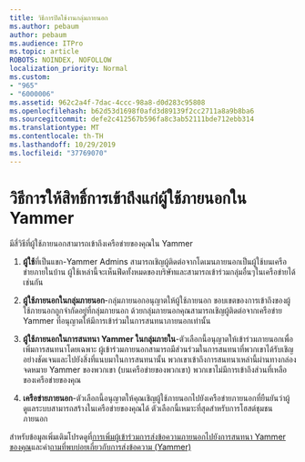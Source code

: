 ```yaml
---
title: วิธีการปิดใช้งานกลุ่มภายนอก
ms.author: pebaum
author: pebaum
ms.audience: ITPro
ms.topic: article
ROBOTS: NOINDEX, NOFOLLOW
localization_priority: Normal
ms.custom:
- "965"
- "6000006"
ms.assetid: 962c2a4f-7dac-4ccc-98a8-d0d283c95808
ms.openlocfilehash: b62d53d1698f0afd3d89139f2cc2711a8a9b8ba6
ms.sourcegitcommit: defe2c412567b596fa8c3ab52111bde712ebb314
ms.translationtype: MT
ms.contentlocale: th-TH
ms.lasthandoff: 10/29/2019
ms.locfileid: "37769070"
---
```

# <a name="how-to-give-access-to-external-users-in-yammer"></a>วิธีการให้สิทธิ์การเข้าถึงแก่ผู้ใช้ภายนอกใน Yammer

มีสี่วิธีที่ผู้ใช้ภายนอกสามารถเข้าถึงเครือข่ายของคุณใน Yammer
  
1. **ผู้ใช้**ที่เป็นแขก-Yammer Admins สามารถเชิญผู้ติดต่อจากโดเมนภายนอกเป็นผู้ใช้บนเครือข่ายภายในบ้าน ผู้ใช้เหล่านี้จะเห็นฟีดทั้งหมดของบริษัทและสามารถเข้าร่วมกลุ่มอื่นๆในเครือข่ายได้เช่นกัน

2. **ผู้ใช้ภายนอกในกลุ่มภายนอก**-กลุ่มภายนอกอนุญาตให้ผู้ใช้ภายนอก ขอบเขตของการเข้าถึงของผู้ใช้ภายนอกถูกจำกัดอยู่ที่กลุ่มภายนอก ด้วยกลุ่มภายนอกคุณสามารถเชิญผู้ติดต่อจากเครือข่าย Yammer ที่อนุญาตให้มีการเข้าร่วมในการสนทนาภายนอกเท่านั้น

3. **ผู้ใช้ภายนอกในการสนทนา Yammer ในกลุ่มภายใน**-ตัวเลือกนี้อนุญาตให้เข้าร่วมภายนอกเพื่อเพิ่มการสนทนาโดยเฉพาะ ผู้เข้าร่วมภายนอกสามารถมีส่วนร่วมในการสนทนาที่พวกเขาได้รับเชิญอย่างชัดเจนและไปยังสิ่งที่แนบมาในการสนทนานั้น พวกเขาเข้าถึงการสนทนาเหล่านี้ผ่านทางกล่องจดหมาย Yammer ของพวกเขา (บนเครือข่ายของพวกเขา) พวกเขาไม่มีการเข้าถึงส่วนที่เหลือของเครือข่ายของคุณ

4. **เครือข่ายภายนอก**-ตัวเลือกนี้อนุญาตให้คุณเชิญผู้ใช้ภายนอกไปยังเครือข่ายภายนอกที่ยืนยันว่าผู้ดูแลระบบสามารถสร้างในเครือข่ายของคุณได้ ตัวเลือกนี้เหมาะที่สุดสำหรับการโฮสต์ชุมชนภายนอก

สำหรับข้อมูลเพิ่มเติมโปรดดูที่[การเพิ่มผู้เข้าร่วมการส่งข้อความภายนอกไปยังการสนทนา Yammer ของคุณ](https://docs.microsoft.com/yammer/work-with-external-users/add-external-participants)และคำ[ถามที่พบบ่อยเกี่ยวกับการส่งข้อความ (Yammer)](https://docs.microsoft.com/yammer/work-with-external-users/external-messaging-faq)
  